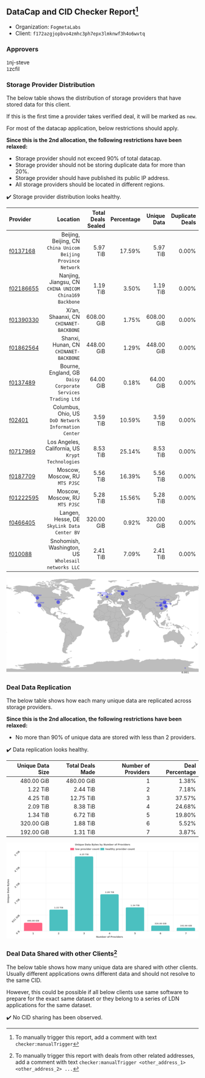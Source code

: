 ## DataCap and CID Checker Report[^1]
 - Organization: `FogmetaLabs`
 - Client: `f172azgjopbvo4zmhc3ph7epx3lmknwf3h4o6wvtq`
### Approvers
`1`nj-steve<br/>`1`zcfil

### Storage Provider Distribution
The below table shows the distribution of storage providers that have stored data for this client.

If this is the first time a provider takes verified deal, it will be marked as `new`.

For most of the datacap application, below restrictions should apply.

**Since this is the 2nd allocation, the following restrictions have been relaxed:**
 - Storage provider should not exceed 90% of total datacap.
 - Storage provider should not be storing duplicate data for more than 20%.
 - Storage provider should have published its public IP address.
 - All storage providers should be located in different regions.

✔️ Storage provider distribution looks healthy.

| Provider                                              |                                                         Location | Total Deals Sealed | Percentage | Unique Data | Duplicate Deals |
| :---------------------------------------------------- | ---------------------------------------------------------------: | -----------------: | ---------: | ----------: | --------------: |
| [f0137168](https://filfox.info/en/address/f0137168)   | Beijing, Beijing, CN<br/>`China Unicom Beijing Province Network` |           5.97 TiB |     17.59% |    5.97 TiB |           0.00% |
| [f02186655](https://filfox.info/en/address/f02186655) |        Nanjing, Jiangsu, CN<br/>`CHINA UNICOM China169 Backbone` |           1.19 TiB |      3.50% |    1.19 TiB |           0.00% |
| [f01390330](https://filfox.info/en/address/f01390330) |                       Xi’an, Shaanxi, CN<br/>`CHINANET-BACKBONE` |         608.00 GiB |      1.75% |  608.00 GiB |           0.00% |
| [f01862564](https://filfox.info/en/address/f01862564) |                        Shanxi, Hunan, CN<br/>`CHINANET-BACKBONE` |         448.00 GiB |      1.29% |  448.00 GiB |           0.00% |
| [f0137489](https://filfox.info/en/address/f0137489)   |   Bourne, England, GB<br/>`Daisy Corporate Services Trading Ltd` |          64.00 GiB |      0.18% |   64.00 GiB |           0.00% |
| [f02401](https://filfox.info/en/address/f02401)       |          Columbus, Ohio, US<br/>`DoD Network Information Center` |           3.59 TiB |     10.59% |    3.59 TiB |           0.00% |
| [f0717969](https://filfox.info/en/address/f0717969)   |             Los Angeles, California, US<br/>`Krypt Technologies` |           8.53 TiB |     25.14% |    8.53 TiB |           0.00% |
| [f0187709](https://filfox.info/en/address/f0187709)   |                                Moscow, Moscow, RU<br/>`MTS PJSC` |           5.56 TiB |     16.39% |    5.56 TiB |           0.00% |
| [f01222595](https://filfox.info/en/address/f01222595) |                                Moscow, Moscow, RU<br/>`MTS PJSC` |           5.28 TiB |     15.56% |    5.28 TiB |           0.00% |
| [f0466405](https://filfox.info/en/address/f0466405)   |                   Langen, Hesse, DE<br/>`SkyLink Data Center BV` |         320.00 GiB |      0.92% |  320.00 GiB |           0.00% |
| [f010088](https://filfox.info/en/address/f010088)     |           Snohomish, Washington, US<br/>`Wholesail networks LLC` |           2.41 TiB |      7.09% |    2.41 TiB |           0.00% |

<img src="https://raw.githubusercontent.com/data-preservation-programs/filplus-checker-assets/main/filecoin-project/filecoin-plus-large-datasets/issues/1999/1690390719466.png"/>

### Deal Data Replication
The below table shows how each many unique data are replicated across storage providers.


**Since this is the 2nd allocation, the following restrictions have been relaxed:**
- No more than 90% of unique data are stored with less than 2 providers.

✔️ Data replication looks healthy.

| Unique Data Size | Total Deals Made | Number of Providers | Deal Percentage |
| ---------------: | ---------------: | ------------------: | --------------: |
|       480.00 GiB |       480.00 GiB |                   1 |           1.38% |
|         1.22 TiB |         2.44 TiB |                   2 |           7.18% |
|         4.25 TiB |        12.75 TiB |                   3 |          37.57% |
|         2.09 TiB |         8.38 TiB |                   4 |          24.68% |
|         1.34 TiB |         6.72 TiB |                   5 |          19.80% |
|       320.00 GiB |         1.88 TiB |                   6 |           5.52% |
|       192.00 GiB |         1.31 TiB |                   7 |           3.87% |

<img src="https://raw.githubusercontent.com/data-preservation-programs/filplus-checker-assets/main/filecoin-project/filecoin-plus-large-datasets/issues/1999/1690390720125.png"/>

### Deal Data Shared with other Clients[^3]
The below table shows how many unique data are shared with other clients.
Usually different applications owns different data and should not resolve to the same CID.

However, this could be possible if all below clients use same software to prepare for the exact same dataset or they belong to a series of LDN applications for the same dataset.

✔️ No CID sharing has been observed.

[^1]: To manually trigger this report, add a comment with text `checker:manualTrigger`

[^2]: Deals from those addresses are combined into this report as they are specified with `checker:manualTrigger`

[^3]: To manually trigger this report with deals from other related addresses, add a comment with text `checker:manualTrigger <other_address_1> <other_address_2> ...`
